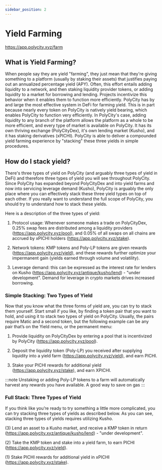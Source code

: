 ```yaml
---
sidebar_position: 2
---
```


# Yield Farming

https://app.polycity.xyz/farm

## What is Yield Farming?

When people say they are yield "farming", they just mean that they're giving something to a platform (usually by staking their assets) that justifies paying out an annualized percentage yield (APY). Often, this effort entails adding liquidity to a network, and then staking liquidity provider tokens, or adding liquidity to a market for borrowing and lending. Projects incentivize this behavior when it enables them to function more efficiently. PolyCity has by and large the most effective system in DeFi for farming yield. This is in part because nearly every token on PolyCity is natively yield bearing, which enables PolyCity to function very efficiently. In PolyCity's case, adding liquidity to any branch of the platform allows the platform as a whole to be more efficient, and every type of market is available on PolyCity. It has its own thriving exchange (PolyCityDex), it's own lending market (Kusho), and it has staking derivatives (xPICHI). PolyCity is able to deliver a compounded yield farming experience by "stacking" these three yields in simple procedures.

## How do I stack yield?

There's three types of yield on PolyCity (and arguably three types of yield in DeFi) and therefore three types of yield you will see throughout PolyCity. Since PolyCity has expanded beyond PolyCityDex and into yield farms and now into servicing leverage demand (Kusho), PolyCity is arguably the only place where you can effectively stack these three yield types on top of each other. If you really want to understand the full scope of PolyCity, you should try to understand how to stack these yields. 

Here is a description of the three types of yield:

1. Protocol usage: Whenever someone makes a trade on PolyCityDex, 0.25% swap fees are distributed among a liquidity providers (https://app.polycity.xyz/pool), and 0.05% of all swaps on all chains are accrued by xPICHI holders (https://app.polycity.xyz/stake).

2. Network tokens: KMP tokens and Poly-LP tokens are given rewards (https://app.polycity.xyz/yield), and these rewards further optimize your impermanent gain (yields earned through volume and volatility).

3. Leverage demand: this can be expressed as the interest rate for lenders on Kusho (https://app.polycity.xyz/antique/kusho/lend) - "under development". Demand for leverage in crypto markets drives increased borrowing.

### Simple Stacking: Two Types of Yield

Now that you know what the three forms of yield are, you can try to stack them yourself. Start small if you like, by finding a token pair that you want to hold, and using it to stack two types of yield on PolyCity. Usually, the pairs require Matic and a second token, but the following example can be any pair that’s on the Yield menu, or the permanent menu:

1. Provide liquidity on PolyCityDex by entering a pool that is incentivized by PolyCity (https://app.polycity.xyz/pool).

2. Deposit the liquidity token (Poly-LP) you received after supplying liquidity into a yield farm (https://app.polycity.xyz/yield), and earn PICHI.

3. Stake your PICHI rewards for additional yield (https://app.polycity.xyz/stake), and earn XPICHI.

:::note
Unstaking or adding Poly-LP tokens to a farm will automatically harvest any rewards you have available. A good way to save on gas
:::

### Full Stack: Three Types of Yield

If you think like you’re ready to try something a little more complicated, you can try stacking three types of yields as described below. As you can see, stacking three types of yields requires utilizing Kusho.

(3) Lend an asset to a Kusho market, and receive a KMP token in return (https://app.polycity.xyz/antique/kusho/lend) - "under development".

(2) Take the KMP token and stake into a yield farm, to earn PICHI (https://app.polycity.xyz/yield).

(1) Stake PICHI rewards for additional yield in xPICHI (https://app.polycity.xyz/stake).